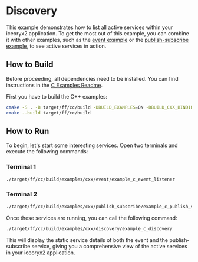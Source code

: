 # Discovery

This example demonstrates how to list all active services within your iceoryx2
application. To get the most out of this example, you can combine it with other
examples, such as the [event example](../event/) or the
[publish-subscribe example](../publish_subscribe/), to see active services in
action.

## How to Build

Before proceeding, all dependencies need to be installed. You can find
instructions in the [C Examples Readme](../README.md).

First you have to build the C++ examples:

```sh
cmake -S . -B target/ff/cc/build -DBUILD_EXAMPLES=ON -DBUILD_CXX_BINDING=OFF
cmake --build target/ff/cc/build
```

## How to Run

To begin, let's start some interesting services. Open two terminals and execute
the following commands:

### Terminal 1

```sh
./target/ff/cc/build/examples/cxx/event/example_c_event_listener
```

### Terminal 2

```sh
./target/ff/cc/build/examples/cxx/publish_subscribe/example_c_publish_subscribe_subscriber
```

Once these services are running, you can call the following command:

```sh
./target/ff/cc/build/examples/cxx/discovery/example_c_discovery
```

This will display the static service details of both the event and the
publish-subscribe service, giving you a comprehensive view of the active
services in your iceoryx2 application.
